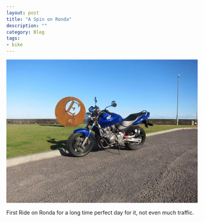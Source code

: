```yaml
---
layout: post
title: "A Spin on Ronda"
description: ""
category: Blog 
tags: 
- bike
---
```

 
<div class="figure">
<img src="/images/2013/2013-10-15-ronda.jpg ">
</div>

First Ride on Ronda for a long time perfect day for it, not even much traffic.
